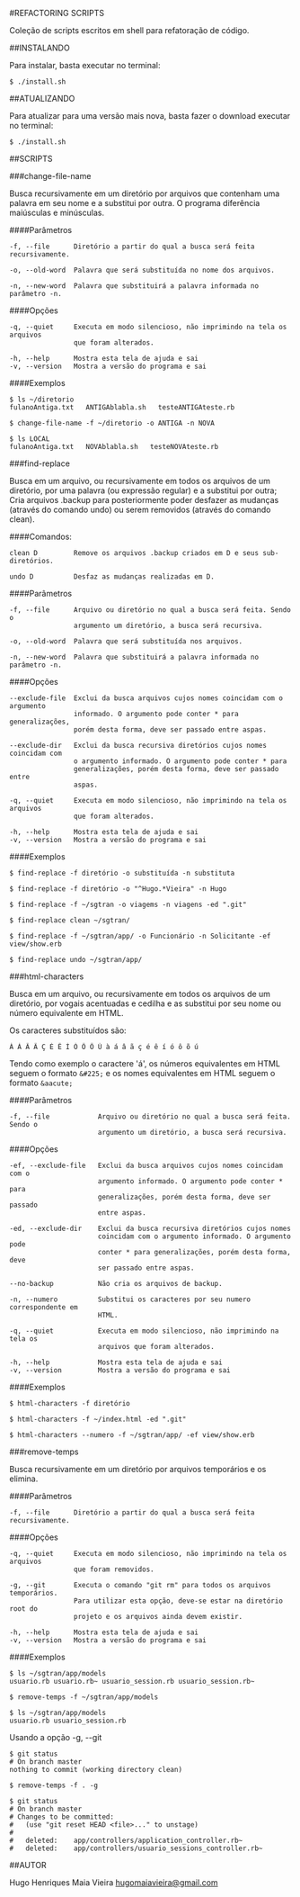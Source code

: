 #REFACTORING SCRIPTS

  Coleção de scripts escritos em shell para refatoração de código.


##INSTALANDO

Para instalar, basta executar no terminal:

    $ ./install.sh


##ATUALIZANDO

Para atualizar para uma versão mais nova, basta fazer o download executar no
terminal:

    $ ./install.sh


##SCRIPTS

###change-file-name

Busca recursivamente em um diretório por arquivos que contenham uma palavra em
seu nome e a substitui por outra. O programa diferência maiúsculas e minúsculas.

####Parâmetros

    -f, --file      Diretório a partir do qual a busca será feita recursivamente.

    -o, --old-word  Palavra que será substituída no nome dos arquivos.

    -n, --new-word  Palavra que substituirá a palavra informada no parâmetro -n.


####Opções

    -q, --quiet     Executa em modo silencioso, não imprimindo na tela os arquivos
                    que foram alterados.

    -h, --help      Mostra esta tela de ajuda e sai
    -v, --version   Mostra a versão do programa e sai

####Exemplos

    $ ls ~/diretorio
    fulanoAntiga.txt   ANTIGAblabla.sh   testeANTIGAteste.rb

    $ change-file-name -f ~/diretorio -o ANTIGA -n NOVA

    $ ls LOCAL
    fulanoAntiga.txt   NOVAblabla.sh   testeNOVAteste.rb


###find-replace

Busca em um arquivo, ou recursivamente em todos os arquivos de um diretório, por
uma palavra (ou expressão regular) e a substitui por outra; Cria arquivos .backup
para posteriormente poder desfazer as mudanças (através do comando undo) ou serem
removidos (através do comando clean).

####Comandos:

    clean D         Remove os arquivos .backup criados em D e seus sub-diretórios.

    undo D          Desfaz as mudanças realizadas em D.

####Parâmetros

    -f, --file      Arquivo ou diretório no qual a busca será feita. Sendo o
                    argumento um diretório, a busca será recursiva.

    -o, --old-word  Palavra que será substituída nos arquivos.

    -n, --new-word  Palavra que substituirá a palavra informada no parâmetro -n.

####Opções

    --exclude-file  Exclui da busca arquivos cujos nomes coincidam com o argumento
                    informado. O argumento pode conter * para generalizações,
                    porém desta forma, deve ser passado entre aspas.

    --exclude-dir   Exclui da busca recursiva diretórios cujos nomes coincidam com
                    o argumento informado. O argumento pode conter * para
                    generalizações, porém desta forma, deve ser passado entre
                    aspas.

    -q, --quiet     Executa em modo silencioso, não imprimindo na tela os arquivos
                    que foram alterados.

    -h, --help      Mostra esta tela de ajuda e sai
    -v, --version   Mostra a versão do programa e sai

####Exemplos

    $ find-replace -f diretório -o substituída -n substituta

    $ find-replace -f diretório -o "^Hugo.*Vieira" -n Hugo

    $ find-replace -f ~/sgtran -o viagems -n viagens -ed ".git"

    $ find-replace clean ~/sgtran/

    $ find-replace -f ~/sgtran/app/ -o Funcionário -n Solicitante -ef view/show.erb

    $ find-replace undo ~/sgtran/app/


###html-characters

Busca em um arquivo, ou recursivamente em todos os arquivos de um diretório, por
vogais acentuadas e cedilha e as substitui por seu nome ou número equivalente
em HTML.

Os caracteres substituídos são:

    À Á Â Ã Ç É Ê Í Ó Ô Õ Ú à á â ã ç é ê í ó ô õ ú

Tendo como exemplo o caractere 'á', os números equivalentes em HTML seguem o
formato `&#225;` e os nomes equivalentes em HTML seguem o formato `&aacute;`


####Parâmetros

    -f, --file            Arquivo ou diretório no qual a busca será feita. Sendo o
                          argumento um diretório, a busca será recursiva.


####Opções

    -ef, --exclude-file   Exclui da busca arquivos cujos nomes coincidam com o
                          argumento informado. O argumento pode conter * para
                          generalizações, porém desta forma, deve ser passado
                          entre aspas.

    -ed, --exclude-dir    Exclui da busca recursiva diretórios cujos nomes
                          coincidam com o argumento informado. O argumento pode
                          conter * para generalizações, porém desta forma, deve
                          ser passado entre aspas.

    --no-backup           Não cria os arquivos de backup.

    -n, --numero          Substitui os caracteres por seu numero correspondente em
                          HTML.

    -q, --quiet           Executa em modo silencioso, não imprimindo na tela os
                          arquivos que foram alterados.

    -h, --help            Mostra esta tela de ajuda e sai
    -v, --version         Mostra a versão do programa e sai


####Exemplos

    $ html-characters -f diretório

    $ html-characters -f ~/index.html -ed ".git"

    $ html-characters --numero -f ~/sgtran/app/ -ef view/show.erb


###remove-temps

Busca recursivamente em um diretório por arquivos temporários e os elimina.

####Parâmetros

    -f, --file      Diretório a partir do qual a busca será feita recursivamente.


####Opções

    -q, --quiet     Executa em modo silencioso, não imprimindo na tela os arquivos
                    que foram removidos.

    -g, --git       Executa o comando "git rm" para todos os arquivos temporários.
                    Para utilizar esta opção, deve-se estar na diretório root do
                    projeto e os arquivos ainda devem existir.

    -h, --help      Mostra esta tela de ajuda e sai
    -v, --version   Mostra a versão do programa e sai


####Exemplos


    $ ls ~/sgtran/app/models
    usuario.rb usuario.rb~ usuario_session.rb usuario_session.rb~

    $ remove-temps -f ~/sgtran/app/models

    $ ls ~/sgtran/app/models
    usuario.rb usuario_session.rb

Usando a opção -g, --git

    $ git status
    # On branch master
    nothing to commit (working directory clean)

    $ remove-temps -f . -g

    $ git status
    # On branch master
    # Changes to be committed:
    #   (use "git reset HEAD <file>..." to unstage)
    #
    #	deleted:    app/controllers/application_controller.rb~
    #	deleted:    app/controllers/usuario_sessions_controller.rb~


##AUTOR

 Hugo Henriques Maia Vieira <hugomaiavieira@gmail.com>

